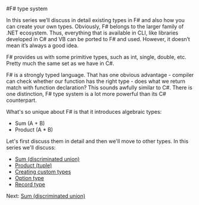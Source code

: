 #F# type system

In this series we’ll discuss in detail existing types in F# and also how you can create your own types. Obviously, F# belongs to the larger family of .NET ecosystem. Thus, everything that is available in CLI, like libraries developed in C# and VB can be ported to F# and used. However, it doesn’t mean it’s always a good idea.

F# provides us with some primitive types, such as int, single, double, etc. Pretty much the same set as we have in C#. 

F# is a strongly typed language. That has one obvious advantage - compiler can check whether our function has the right type - does what we return match with function declaration? This sounds awfully similar to C#. There is one distinction, F# type system is a lot more powerful than its C# counterpart. 

What's so unique about F# is that it introduces algebraic types:

* Sum (A + B)
* Product (A * B)

Let's first discuss them in detail and then we'll move to other types. In this series we'll discuss:

* [Sum (discriminated union)](321_sum_discriminated_union.md)
* [Product (tuple)](322_product_tuple.md)
* [Creating custom types](323_creating_custom_types.md)
* [Option type](324_option_type.md)
* [Record type](325_record_type.md)

Next: [Sum (discriminated union)](321_sum_discriminated_union.md)